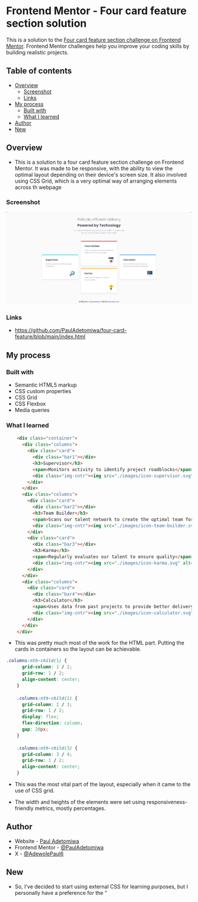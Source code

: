 # Frontend Mentor - Four card feature section solution

This is a solution to the [Four card feature section challenge on Frontend Mentor](https://www.frontendmentor.io/challenges/four-card-feature-section-weK1eFYK). Frontend Mentor challenges help you improve your coding skills by building realistic projects.  

## Table of contents

- [Overview](#overview)
  - [Screenshot](#screenshot)
  - [Links](#links)
- [My process](#my-process)
  - [Built with](#built-with)
  - [What I learned](#what-i-learned)
- [Author](#author)
- [New](#new)


## Overview

- This is a solution to a four card feature section challenge on Frontend Mentor. It was made to be responsive, with the ability to view the optimal layout depending on their device's screen size. It also involved using CSS Grid, which is a very optimal way of arranging elements across th webpage

### Screenshot

![](desktop-layout.png)

### Links

- https://github.com/PaulAdetomiwa/four-card-feature/blob/main/index.html


## My process

### Built with

- Semantic HTML5 markup
- CSS custom properties
- CSS Grid
- CSS Flexbox 
- Media queries

### What I learned

```html
    <div class="container">
      <div class="columns">
        <div class="card">
          <div class="bar1"></div>
          <h3>Supervisor</h3>
          <span>Monitors activity to identify project roadblocks</span>
          <div class="img-cntr"><img src="./images/icon-supervisor.svg" alt="supervisor"></div>
        </div>
      </div>
      <div class="columns">
        <div class="card">
          <div class="bar2"></div>
          <h3>Team Builder</h3>
          <span>Scans our talent network to create the optimal team for your project</span>
          <div class="img-cntr"><img src="./images/icon-team-builder.svg" alt="team-builder"></div>
        </div>
        <div class="card">
          <div class="bar3"></div>
          <h3>Karma</h3>
          <span>Regularly evaluates our talent to ensure quality</span>
          <div class="img-cntr"><img src="./images/icon-karma.svg" alt="karma"></div>
        </div>
      </div>
      <div class="columns">
        <div class="card">
          <div class="bar4"></div>
          <h3>Calculator</h3>
          <span>Uses data from past projects to provide better delivery estimates</span>
          <div class="img-cntr"><img src="./images/icon-calculator.svg" alt="calculator"></div>
        </div>
      </div>
    </div>
```
- This was pretty much most of the work for the HTML part. Putting the cards in containers so the layout can be achievable.

```css
.columns:nth-child(1) {
      grid-column: 1 / 2;
      grid-row: 1 / 2;
      align-content: center;
    }

    .columns:nth-child(2) {
      grid-column: 2 / 3;
      grid-row: 1 / 2;
      display: flex;
      flex-direction: column;
      gap: 20px;
    }

    .columns:nth-child(3) {
      grid-column: 3 / 4;
      grid-row: 1 / 2;
      align-content: center;
    }
```
- This was the most vital part of the layout, especially when it came to the use of CSS grid. 

- The width and heights of the elements were set using responsiveness-friendly metrics, mostly percentages.

## Author

- Website - [Paul Adetomiwa](https://github.com/PaulAdetomiwa)
- Frontend Mentor - [@PaulAdetomiwa](https://www.frontendmentor.io/profile/PaulAdetomiwa)
- X - [@AdewolePaul6](https://www.x.com/AdewolePaul6)

## New
- So, I've decided to start using external CSS for learning purposes, but I personally have a preference for the "<style>" tag and just writing all the css within the same file.
